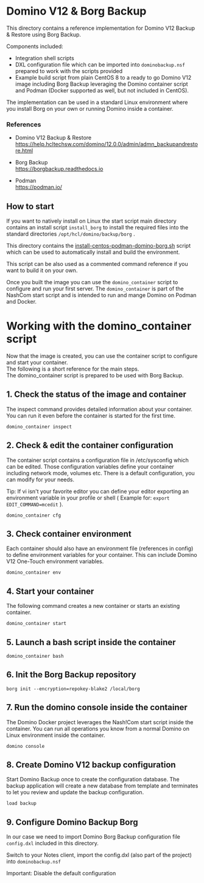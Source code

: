 
# Domino V12 & Borg Backup 

This directory contains a reference implementation for Domino V12 Backup & Restore using Borg Backup.

Components included:

- Integration shell scripts
- DXL configuration file which can be imported into ``dominobackup.nsf`` prepared to work with the scripts provided
- Example build script from plain CentOS 8 to a ready to go Domino V12 image including Borg Backup leveraging the Domino container script and Podman (Docker supported as well, but not included in CentOS).

The implementation can be used in a standard Linux environment where you install Borg on your own or running Domino inside a container.  

### References

- Domino V12 Backup & Restore  
  https://help.hcltechsw.com/domino/12.0.0/admin/admn_backupandrestore.html

- Borg Backup  
   https://borgbackup.readthedocs.io

- Podman  
  https://podman.io/




## How to start

If you want to natively install on Linux the start script main directory contains an install script ``install_borg``  to install the required files into the standard directories ``/opt/hcl/domino/backup/borg`` .

This directory contains the [install-centos-podman-domino-borg.sh](install-centos-podman-domino-borg.sh) script which can be used to automatically install and build the environment.

This script can be also used as a commented command reference if you want to build it on your own.

Once you built the image you can use the ``domino_container`` script to configure and run your first server.
The ``domino_container`` is part of the NashCom start script and is intended to run and mange Domino on Podman and Docker.

# Working with the domino_container script 

Now that the image is created, you can use the container script to configure and start your container.  
The following is a short reference for the main steps.  
The domino_container script is prepared to be used with Borg Backup.


## 1. Check the status of the image and container

The inspect command provides detailed information about your container.
You can run it even before the container is started for the first time.

```
domino_container inspect 
```

## 2. Check & edit the container configuration 

The container script contains a configuration file in /etc/sysconfig which can be edited.
Those configuration variables define your container including network mode, volumes etc.
There is a default configuration, you can modify for your needs.

Tip: If vi isn't your favorite editor you can define your editor exporting an environment variable in your profile or shell ( Example for: ``export EDIT_COMMAND=mcedit`` ).

```
domino_container cfg 
```

## 3. Check container environment 

Each container should also have an environment file (references in config) to define environment variables for your container. This can include Domino V12 One-Touch environment variables.

```
domino_container env 
```


## 4. Start your container 

The following command creates a new container or starts an existing container.

```
domino_container start
```

## 5. Launch a bash script inside the container 

```
domino_container bash 
```

## 6. Init the Borg Backup repository 

```
borg init --encryption=repokey-blake2 /local/borg 
```

## 7. Run the domino console inside the container 

The Domino Docker project leverages the Nash!Com start script inside the container.
You can run all operations you know from a normal Domino on Linux environment inside the container.

```
domino console 
```

## 8. Create Domino V12 backup configuration

Start Domino Backup once to create the configuration database.
The backup application will create a new database from template and terminates to let you review and update the backup configuration.

```
load backup 
```

## 9. Configure Domino Backup Borg

In our case we need to import Domino Borg Backup configuration file ``config.dxl`` included in this directory.

Switch to your Notes client, import the config.dxl (also part of the project) into ``dominobackup.nsf`` 

Important: Disable the default configuration



